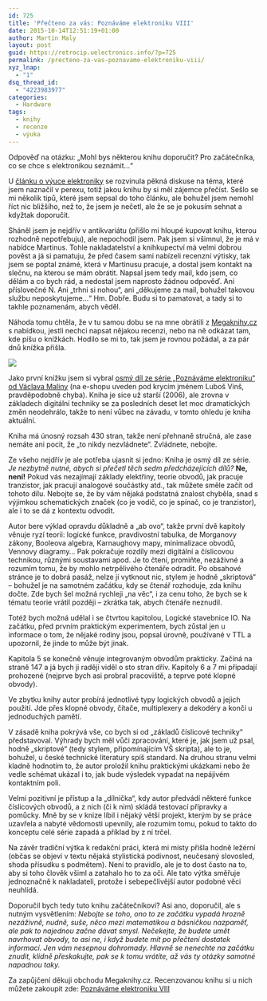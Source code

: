 ```yaml
---
id: 725
title: 'Přečteno za vás: Poznáváme elektroniku VIII'
date: 2015-10-14T12:51:19+01:00
author: Martin Maly
layout: post
guid: https://retrocip.uelectronics.info/?p=725
permalink: /precteno-za-vas-poznavame-elektroniku-viii/
xyz_lnap:
  - "1"
dsq_thread_id:
  - "4223983977"
categories:
  - Hardware
tags:
  - knihy
  - recenze
  - výuka
---
```

Odpověď na otázku: &#8222;Mohl bys některou knihu doporučit? Pro začátečníka, co se chce s elektronikou seznámit&#8230;&#8220;

<!--more-->

U [článku o výuce elektroniky](https://kcc.misantrop.info/2015/05/22/didaktika/) se rozvinula pěkná diskuse na téma, které jsem naznačil v perexu, totiž jakou knihu by si měl zájemce přečíst. Sešlo se mi několik tipů, které jsem sepsal do toho článku, ale bohužel jsem nemohl říct nic bližšího, než to, že jsem je nečetl, ale že se je pokusím sehnat a kdyžtak doporučit.

Sháněl jsem je nejdřív v antikvariátu (přišlo mi hloupé kupovat knihu, kterou rozhodně nepotřebuju), ale nepochodil jsem. Pak jsem si všimnul, že je má v nabídce Martinus. Tohle nakladatelství a knihkupectví má velmi dobrou pověst a já si pamatuju, že před časem sami nabízeli recenzní výtisky, tak jsem se poptal známé, která v Martinusu pracuje, a dostal jsem kontakt na slečnu, na kterou se mám obrátit. Napsal jsem tedy mail, kdo jsem, co dělám a co bych rád, a nedostal jsem naprosto žádnou odpověď. Ani příslovečné Ň. Ani &#8222;trhni si nohou&#8220;, ani &#8222;děkujeme za mail, bohužel takovou službu neposkytujeme&#8230;&#8220; Hm. Dobře. Budu si to pamatovat, a tady si to takhle poznamenám, abych věděl.

Náhoda tomu chtěla, že v tu samou dobu se na mne obrátili z [Megaknihy.cz](https://www.megaknihy.cz) s nabídkou, jestli nechci napsat nějakou recenzi, nebo na ně odkázat tam, kde píšu o knížkách. Hodilo se mi to, tak jsem je rovnou požádal, a za pár dnů knížka přišla.

![](https://retrocip.uelectronics.info/wp-content/uploads/sites/6/2015/10/poznavame-elektroniku-viii.jpg) 

Jako první knížku jsem si vybral [osmý díl ze série &#8222;Poznáváme elektroniku&#8220; od Václava Maliny](https://www.megaknihy.cz/elektrotechnika-energetika/34390-poznavame-elektroniku-viii.html) (na e-shopu uveden pod krycím jménem Luboš Vinš, pravděpodobně chyba). Kniha je sice už starší (2006), ale zrovna v základech digitální techniky se za posledních deset let moc dramatických změn neodehrálo, takže to není vůbec na závadu, v tomto ohledu je kniha aktuální.

Kniha má únosný rozsah 430 stran, takže není přehnaně stručná, ale zase nemáte ani pocit, že &#8222;to nikdy nezvládnete&#8220;. Zvládnete, nebojte.

Ze všeho nejdřív je ale potřeba ujasnit si jedno: Kniha je osmý díl ze série. _Je nezbytně nutné, abych si přečetl těch sedm předcházejících dílů?_ **Ne, není!** Pokud vás nezajímají základy elektřiny, teorie obvodů, jak pracuje tranzistor, jak pracují analogové součástky atd., tak můžete směle začít od tohoto dílu. Nebojte se, že by vám nějaká podstatná znalost chyběla, snad s výjimkou schematických značek (co je vodič, co je spínač, co je tranzistor), ale i to se dá z kontextu odvodit.

Autor bere výklad opravdu důkladně a &#8222;ab ovo&#8220;, takže první dvě kapitoly věnuje ryzí teorii: logické funkce, pravdivostní tabulka, de Morganovy zákony, Booleova algebra, Karnaughovy mapy, minimalizace obvodů, Vennovy diagramy&#8230; Pak pokračuje rozdíly mezi digitální a číslicovou technikou, různými soustavami apod. Je to čtení, promiňte, nezáživné a rozumím tomu, že by mohlo netrpělivého čtenáře odradit. Po obsahové stránce je to dobrá pasáž, nelze jí vytknout nic, stylem je hodně &#8222;skriptová&#8220; &#8211; bohužel je na samotném začátku, kdy se čtenář rozhoduje, zda knihu dočte. Zde bych šel možná rychleji &#8222;na věc&#8220;, i za cenu toho, že bych se k tématu teorie vrátil později &#8211; zkrátka tak, abych čtenáře neznudil.

Totéž bych možná udělal i se čtvrtou kapitolou, Logické stavebnice IO. Na začátku, před prvním praktickým experimentem, bych zůstal jen u informace o tom, že nějaké rodiny jsou, popsal úrovně, používané v TTL a upozornil, že jinde to může být jinak.

Kapitola 5 se konečně věnuje integrovaným obvodům prakticky. Začíná na straně 147 a já bych ji raději viděl o sto stran dřív. Kapitoly 6 a 7 mi připadají prohozené (nejprve bych asi probral pracoviště, a teprve poté klopné obvody).

Ve zbytku knihy autor probírá jednotlivé typy logických obvodů a jejich použití. Jde přes klopné obvody, čítače, multiplexery a dekodéry a končí u jednoduchých pamětí.

V zásadě kniha pokrývá vše, co bych si od &#8222;základů číslicové techniky&#8220; představoval. Výhrady bych měl vůči zpracování, které je, jak jsem už psal, hodně &#8222;skriptové&#8220; (tedy stylem, připomínajícím VŠ skripta), ale to je, bohužel, u české technické literatury spíš standard. Na druhou stranu velmi kladně hodnotím to, že autor proložil knihu praktickými ukázkami nebo že vedle schémat ukázal i to, jak bude výsledek vypadat na nepájivém kontaktním poli.

Velmi pozitivní je přístup a la &#8222;dílnička&#8220;, kdy autor předvádí některé funkce číslicových obvodů, a z nich (či k nim) skládá testovací přípravky a pomůcky. Mně by se v knize líbil i nějaký větší projekt, kterým by se práce uzavřela a nabyté vědomosti upevnily, ale rozumím tomu, pokud to takto do konceptu celé série zapadá a příklad by z ní trčel.

Na závěr tradiční výtka k redakční práci, která mi místy přišla hodně ležérní (občas se objeví v textu nějaká stylistická podivnost, neučesaný slovosled, shoda přísudku s podmětem). Není to pravidlo, ale je to dost často na to, aby si toho člověk všiml a zatahalo ho to za oči. Ale tato výtka směřuje jednoznačně k nakladateli, protože i sebepečlivější autor podobné věci neuhlídá.

Doporučil bych tedy tuto knihu začátečníkovi? Asi ano, doporučil, ale s nutným vysvětlením: _Nebojte se toho, ono to ze začátku vypadá hrozně nezáživně, nudně, suše, něco mezi matematikou a básničkou nazpaměť, ale pak to najednou začne dávat smysl. Nečekejte, že budete umět navrhovat obvody, to asi ne, i když budete mít po přečtení dostatek informací. Jen vám nesepnou dohromady. Hlavně se nenechte na začátku znudit, klidně přeskakujte, pak se k tomu vrátíte, až vás ty otázky samotné napadnou taky._

Za zapůjčení děkuji obchodu Megaknihy.cz. Recenzovanou knihu si u nich můžete zakoupit zde: [Poznáváme elektroniku VIII](https://www.megaknihy.cz/elektrotechnika-energetika/34390-poznavame-elektroniku-viii.html)

&nbsp;